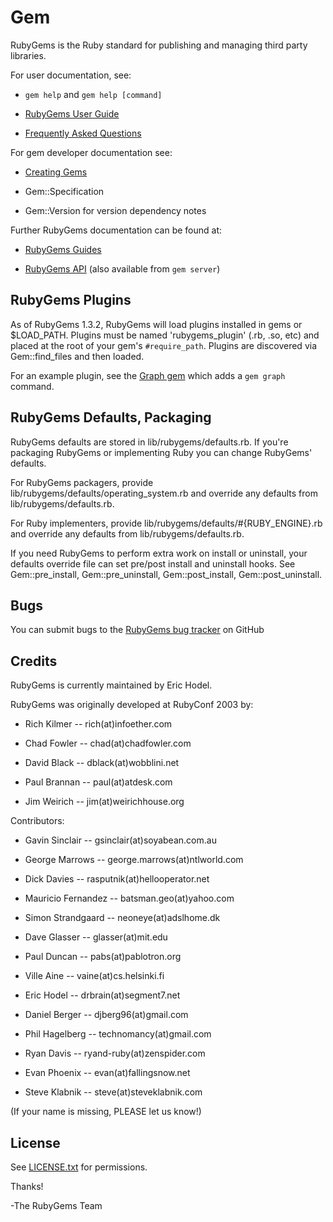 # Gem

RubyGems is the Ruby standard for publishing and managing third party
libraries.

For user documentation, see:

*   `gem help` and `gem help [command]`

*   [RubyGems User Guide](http://guides.rubygems.org/)
*   [Frequently Asked Questions](http://guides.rubygems.org/faqs)


For gem developer documentation see:

*   [Creating Gems](http://guides.rubygems.org/make-your-own-gem)

*   Gem::Specification
*   Gem::Version for version dependency notes


Further RubyGems documentation can be found at:

*   [RubyGems Guides](http://guides.rubygems.org)

*   [RubyGems API](http://www.rubydoc.info/github/rubygems/rubygems) (also
    available from `gem server`)


## RubyGems Plugins

As of RubyGems 1.3.2, RubyGems will load plugins installed in gems or
$LOAD_PATH.  Plugins must be named 'rubygems_plugin' (.rb, .so, etc) and
placed at the root of your gem's `#require_path`.  Plugins are discovered via
Gem::find_files and then loaded.

For an example plugin, see the [Graph gem](https://github.com/seattlerb/graph)
which adds a `gem graph` command.

## RubyGems Defaults, Packaging

RubyGems defaults are stored in lib/rubygems/defaults.rb.  If you're packaging
RubyGems or implementing Ruby you can change RubyGems' defaults.

For RubyGems packagers, provide lib/rubygems/defaults/operating_system.rb and
override any defaults from lib/rubygems/defaults.rb.

For Ruby implementers, provide lib/rubygems/defaults/#{RUBY_ENGINE}.rb and
override any defaults from lib/rubygems/defaults.rb.

If you need RubyGems to perform extra work on install or uninstall, your
defaults override file can set pre/post install and uninstall hooks. See
Gem::pre_install, Gem::pre_uninstall, Gem::post_install, Gem::post_uninstall.

## Bugs

You can submit bugs to the [RubyGems bug
tracker](https://github.com/rubygems/rubygems/issues) on GitHub

## Credits

RubyGems is currently maintained by Eric Hodel.

RubyGems was originally developed at RubyConf 2003 by:

*   Rich Kilmer  -- rich(at)infoether.com

*   Chad Fowler  -- chad(at)chadfowler.com
*   David Black  -- dblack(at)wobblini.net
*   Paul Brannan -- paul(at)atdesk.com
*   Jim Weirich   -- jim(at)weirichhouse.org


Contributors:

*   Gavin Sinclair     -- gsinclair(at)soyabean.com.au

*   George Marrows     -- george.marrows(at)ntlworld.com
*   Dick Davies        -- rasputnik(at)hellooperator.net
*   Mauricio Fernandez -- batsman.geo(at)yahoo.com
*   Simon Strandgaard  -- neoneye(at)adslhome.dk
*   Dave Glasser       -- glasser(at)mit.edu
*   Paul Duncan        -- pabs(at)pablotron.org
*   Ville Aine         -- vaine(at)cs.helsinki.fi
*   Eric Hodel         -- drbrain(at)segment7.net
*   Daniel Berger      -- djberg96(at)gmail.com
*   Phil Hagelberg     -- technomancy(at)gmail.com
*   Ryan Davis         -- ryand-ruby(at)zenspider.com
*   Evan Phoenix       -- evan(at)fallingsnow.net
*   Steve Klabnik      -- steve(at)steveklabnik.com


(If your name is missing, PLEASE let us know!)

## License

See [LICENSE.txt](rdoc-ref:lib/rubygems/LICENSE.txt) for permissions.

Thanks!

-The RubyGems Team
